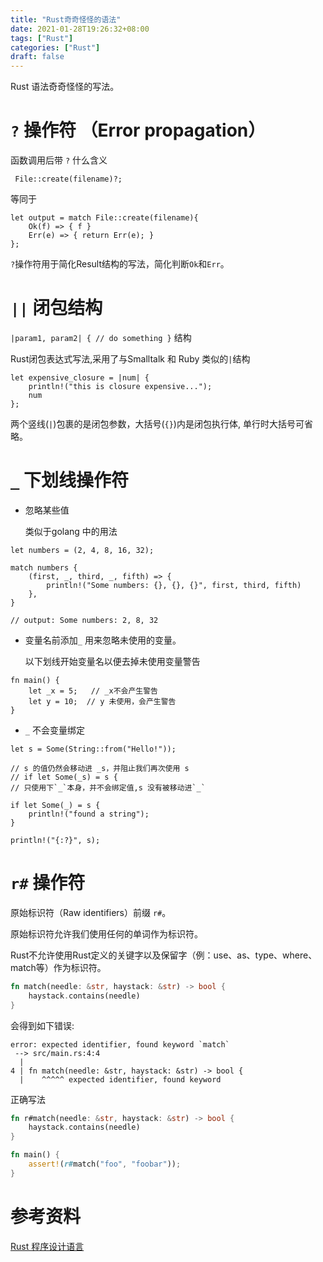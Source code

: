 ```yaml
---
title: "Rust奇奇怪怪的语法"
date: 2021-01-28T19:26:32+08:00
tags: ["Rust"]
categories: ["Rust"]
draft: false
---
```


Rust 语法奇奇怪怪的写法。

`?` 操作符 （Error propagation）
======

函数调用后带 `?` 什么含义

```
 File::create(filename)?;
```
等同于

```
let output = match File::create(filename){
    Ok(f) => { f }
    Err(e) => { return Err(e); }
};
```

`?`操作符用于简化Result结构的写法，简化判断`Ok`和`Err`。

`||` 闭包结构
======

`|param1, param2| { // do something }` 结构

Rust闭包表达式写法,采用了与Smalltalk 和 Ruby 类似的`|`结构

```
let expensive_closure = |num| {
    println!("this is closure expensive...");
    num
};
```

两个竖线(`|`)包裹的是闭包参数，大括号(`{}`)内是闭包执行体, 单行时大括号可省略。


`_` 下划线操作符
======

* 忽略某些值
   
   类似于golang 中的用法
```
let numbers = (2, 4, 8, 16, 32);

match numbers {
    (first, _, third, _, fifth) => {
        println!("Some numbers: {}, {}, {}", first, third, fifth)
    },
}

// output: Some numbers: 2, 8, 32
```


* 变量名前添加`_` 用来忽略未使用的变量。

    以下划线开始变量名以便去掉未使用变量警告

```
fn main() {
    let _x = 5;   // _x不会产生警告
    let y = 10;  // y 未使用，会产生警告
}
```

* `_` 不会变量绑定

```
let s = Some(String::from("Hello!"));

// s 的值仍然会移动进 _s，并阻止我们再次使用 s
// if let Some(_s) = s {
// 只使用下`_`本身，并不会绑定值,s 没有被移动进`_`

if let Some(_) = s {
    println!("found a string");
}

println!("{:?}", s);
```

`r#` 操作符
======

原始标识符（Raw identifiers）前缀 `r#`。

原始标识符允许我们使用任何的单词作为标识符。

Rust不允许使用Rust定义的关键字以及保留字（例：use、as、type、where、match等）作为标识符。

```rust
fn match(needle: &str, haystack: &str) -> bool {
    haystack.contains(needle)
}
```
会得到如下错误:
```
error: expected identifier, found keyword `match`
 --> src/main.rs:4:4
  |
4 | fn match(needle: &str, haystack: &str) -> bool {
  |    ^^^^^ expected identifier, found keyword
```

正确写法

```rust
fn r#match(needle: &str, haystack: &str) -> bool {
    haystack.contains(needle)
}

fn main() {
    assert!(r#match("foo", "foobar"));
}
```




# 参考资料

[Rust 程序设计语言](http://120.78.128.153/rustbook/appendix-02-operators.html)
